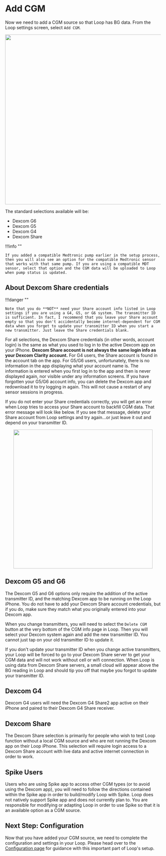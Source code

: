 # Add CGM

Now we need to add a CGM source so that Loop has BG data. From the Loop settings screen, select `Add CGM`.

<p align="center">
<img src="../img/add-cgm.png" width="550">
</p>

The standard selections available will be:

* Dexcom G6
* Dexcom G5
* Dexcom G4
* Dexcom Share

!!!info ""

    If you added a compatible Medtronic pump earlier in the setup process, then you will also see an option for the compatible Medtronic sensor that works with that same pump. If you are using a compatible MDT sensor, select that option and the CGM data will be uploaded to Loop when pump status is updated.

## About Dexcom Share credentials

!!!danger ""

    Note that you do **NOT** need your Share account info listed in Loop settings if you are using a G4, G5, or G6 system. The transmitter ID is sufficient. In fact, I recommend that you leave your Share account empty so that you don't accidentally become internet-dependent for CGM data when you forget to update your transmitter ID when you start a new transmitter. Just leave the Share credentials blank.

For all selections, the Dexcom Share credentials (in other words, account login) is the same as what you used to log in to the active Dexcom app on your iPhone. **Dexcom Share account is not always the same login info as your Dexcom Clarity account.** For G4 users, the Share account is found in the account tab on the app. For G5/G6 users, unfortunately, there is no information in the app displaying what your account name is. The information is entered when you first log in to the app and then is never displayed again, nor visible under any information screens. If you have forgotten your G5/G6 account info, you can delete the Dexcom app and redownload it to try logging in again. This will not cause a restart of any sensor sessions in progress.

If you do not enter your Share credentials correctly, you will get an error when Loop tries to access your Share account to backfill CGM data. That error message will look like below. If you see that message, delete your Share account from Loop settings and try again...or just leave it out and depend on your transmitter ID.

<p align="center">
<img src="../img/shareclient.jpg" width="450">
</p>

## Dexcom G5 and G6

The Dexcom G5 and G6 options only require the addition of the active transmitter ID, and the matching Dexcom app to be running on the Loop iPhone. You do not have to add your Dexcom Share account credentials, but if you do, make sure they match what you originally entered into your Dexcom app.

When you change transmitters, you will need to select the `Delete CGM` button at the very bottom of the CGM info page in Loop. Then you will select your Dexcom system again and add the new transmitter ID. You cannot just tap on your old transmitter ID to update it.

If you don't update your transmitter ID when you change active transmitters, your Loop will be forced to go to your Dexcom Share server to get your CGM data and will not work without cell or wifi connection. When Loop is using data from Dexcom Share servers, a small cloud will appear above the BG reading in Loop and should tip you off that maybe you forgot to update your transmitter ID.

## Dexcom G4

Dexcom G4 users will need the Dexcom G4 Share2 app active on their iPhone and paired to their Dexcom G4 Share receiver.

## Dexcom Share

The Dexcom Share selection is primarily for people who wish to test Loop function without a local CGM source and who are not running the Dexcom app on their Loop iPhone. This selection will require login access to a Dexcom Share account with live data and active internet connection in order to work.

## Spike Users

Users who are using Spike app to access other CGM types (or to avoid using the Dexcom app), you will need to follow the directions contained within the Spike app in order to build/modify Loop with Spike. Loop does not natively support Spike app and does not currently plan to. You are responsible for modifying or adapting Loop in order to use Spike so that it is an available option as a CGM source.

## Next Step: Configuration

Now that you have added your CGM source, we need to complete the configuration and settings in your Loop. Please head over to the [Configuration page](configurations.md) for guidance with this important part of Loop's setup.
